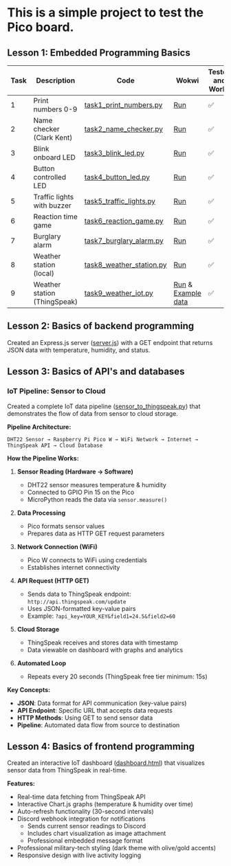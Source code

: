 # This is a simple project to test the Pico board.

## Lesson 1: Embedded Programming Basics

| Task | Description | Code | Wokwi | Tested and Works |
|------|-------------|------|-------|------------------|
| 1 | Print numbers 0-9 | [task1_print_numbers.py](lesson1/task1_print_numbers.py) | [Run](https://wokwi.com/projects/443532858830928897) | ✅ |
| 2 | Name checker (Clark Kent) | [task2_name_checker.py](lesson1/task2_name_checker.py) | [Run](https://wokwi.com/projects/443533270339423233) | ✅ |
| 3 | Blink onboard LED | [task3_blink_led.py](lesson1/task3_blink_led.py) | [Run](https://wokwi.com/projects/443534177761537025) | ✅ |
| 4 | Button controlled LED | [task4_button_led.py](lesson1/task4_button_led.py) | [Run](https://wokwi.com/projects/443534652697354241) | ✅ |
| 5 | Traffic lights with buzzer | [task5_traffic_lights.py](lesson1/task5_traffic_lights.py) | [Run](https://wokwi.com/projects/443536146344851457) | ✅ |
| 6 | Reaction time game | [task6_reaction_game.py](lesson1/task6_reaction_game.py) | [Run](https://wokwi.com/projects/443536746666235905) | ✅ |
| 7 | Burglary alarm | [task7_burglary_alarm.py](lesson1/task7_burglary_alarm.py) | [Run](https://wokwi.com/projects/443537698477699073) | ✅ |
| 8 | Weather station (local) | [task8_weather_station.py](lesson1/task8_weather_station.py) | [Run](https://wokwi.com/projects/443538723743015937) | ✅ |
| 9 | Weather station (ThingSpeak) | [task9_weather_iot.py](lesson1/task9_weather_iot.py) | [Run](https://wokwi.com/projects/443538893503309825) &amp; [Example data](https://thingspeak.mathworks.com/channels/3096194) | ✅ |

## Lesson 2: Basics of backend programming

Created an Express.js server ([server.js](lesson2/server.js)) with a GET endpoint that returns JSON data with temperature, humidity, and status.

## Lesson 3: Basics of API's and databases

### IoT Pipeline: Sensor to Cloud

Created a complete IoT data pipeline ([sensor_to_thingspeak.py](lesson3/sensor_to_thingspeak.py)) that demonstrates the flow of data from sensor to cloud storage.

**Pipeline Architecture:**
```
DHT22 Sensor → Raspberry Pi Pico W → WiFi Network → Internet → ThingSpeak API → Cloud Database
```

**How the Pipeline Works:**

1. **Sensor Reading (Hardware → Software)**
   - DHT22 sensor measures temperature & humidity
   - Connected to GPIO Pin 15 on the Pico
   - MicroPython reads the data via `sensor.measure()`

2. **Data Processing**
   - Pico formats sensor values
   - Prepares data as HTTP GET request parameters

3. **Network Connection (WiFi)**
   - Pico W connects to WiFi using credentials
   - Establishes internet connectivity

4. **API Request (HTTP GET)**
   - Sends data to ThingSpeak endpoint: `http://api.thingspeak.com/update`
   - Uses JSON-formatted key-value pairs
   - Example: `?api_key=YOUR_KEY&field1=24.5&field2=60`

5. **Cloud Storage**
   - ThingSpeak receives and stores data with timestamp
   - Data viewable on dashboard with graphs and analytics

6. **Automated Loop**
   - Repeats every 20 seconds (ThingSpeak free tier minimum: 15s)

**Key Concepts:**
- **JSON**: Data format for API communication (key-value pairs)
- **API Endpoint**: Specific URL that accepts data requests
- **HTTP Methods**: Using GET to send sensor data
- **Pipeline**: Automated data flow from source to destination

## Lesson 4: Basics of frontend programming

Created an interactive IoT dashboard ([dashboard.html](lesson4/dashboard.html)) that visualizes sensor data from ThingSpeak in real-time.

**Features:**
- Real-time data fetching from ThingSpeak API
- Interactive Chart.js graphs (temperature & humidity over time)
- Auto-refresh functionality (30-second intervals)
- Discord webhook integration for notifications
  - Sends current sensor readings to Discord
  - Includes chart visualization as image attachment
  - Professional embedded message format
- Professional military-tech styling (dark theme with olive/gold accents)
- Responsive design with live activity logging